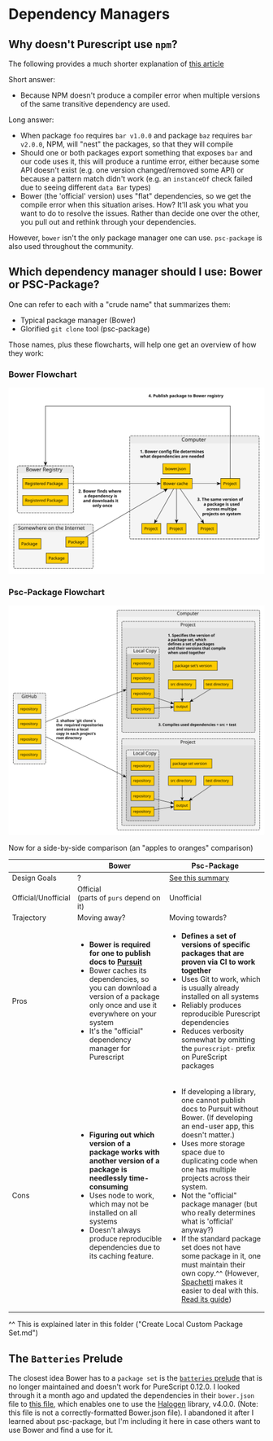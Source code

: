 # Dependency Managers

## Why doesn't Purescript use `npm`?

The following provides a much shorter explanation of [this article](https://harry.garrood.me/blog/purescript-why-bower/)

Short answer:
- Because NPM doesn't produce a compiler error when multiple versions of the same transitive dependency are used.

Long answer:
- When package `foo` requires `bar v1.0.0` and package `baz` requires `bar v2.0.0`, NPM, will "nest" the packages, so that they will compile
- Should one or both packages export something that exposes `bar` and our code uses it, this will produce a runtime error, either because some API doesn't exist (e.g. one version changed/removed some API) or because a pattern match didn't work (e.g. an `instanceOf` check failed due to seeing different `data Bar` types)
- Bower (the 'official' version) uses "flat" dependencies, so we get the compile error when this situation arises. How? It'll ask you what you want to do to resolve the issues. Rather than decide one over the other, you pull out and rethink through your dependencies.

However, `bower` isn't the only package manager one can use. `psc-package` is also used throughout the community.

## Which dependency manager should I use: Bower or PSC-Package?

One can refer to each with a "crude name" that summarizes them:
- Typical package manager (Bower)
- Glorified `git clone` tool (psc-package)

Those names, plus these flowcharts, will help one get an overview of how they work:

### Bower Flowchart

![Bower-flowchart](./bower-flowchart.svg)

### Psc-Package Flowchart

![psc-package-flowchart](./psc-package-flowchart.svg)

Now for a side-by-side comparison (an "apples to oranges" comparison)

| | Bower | Psc-Package |
| - | - | - |
| Design Goals | ? | [See this summary](https://github.com/purescript/psc-package#design-goals)
| Official/Unofficial | Official<br>(parts of `purs` depend on it) | Unofficial
| Trajectory | Moving away? | Moving towards?
| Pros | <ul><li>**Bower is required for one to publish docs to [Pursuit](https://pursuit.purescript.org/)**</li><li>Bower caches its dependencies, so you can download a version of a package only once and use it everywhere on your system</li><li>It's the "official" dependency manager for Purescript</li></ul> | <ul><li>**Defines a set of versions of specific packages that are proven via CI to work together**</li><li>Uses Git to work, which is usually already installed on all systems</li><li>Reliably produces reproducible Purescript dependencies</li><li>Reduces verbosity somewhat by omitting the `purescript-` prefix on PureScript packages</li></ul>
| Cons | <ul><li>**Figuring out which version of a package works with another version of a package is needlessly time-consuming**</li><li>Uses node to work, which may not be installed on all systems</li><li>Doesn't always produce reproducible dependencies due to its caching feature.</li></ul> | <ul><li>If developing a library, one cannot publish docs to Pursuit without Bower. (If developing an end-user app, this doesn't matter.)</li><li>Uses more storage space due to duplicating code when one has multiple projects across their system.</li><li>Not the "official" package manager (but who really determines what is 'official' anyway?)</li><li>If the standard package set does not have some package in it, one must maintain their own copy.^^ (However, [Spachetti](https://github.com/justinwoo/spacchetti) makes it easier to deal with this. [Read its guide](https://spacchetti.readthedocs.io/en/latest/))</li></ul>

^^ This is explained later in this folder ("Create Local Custom Package Set.md")

## The `Batteries` Prelude

The closest idea Bower has to a `package set` is the [`batteries` prelude](https://github.com/tfausak/purescript-batteries) that is no longer maintained and doesn't work for PureScript 0.12.0. I looked through it a month ago and updated the dependencies in their `bower.json` file to [this file](updated-batteries.json), which enables one to use the [Halogen](https://github.com/slamdata/purescript-halogen) library, v4.0.0. (Note: this file is not a correctly-formatted Bower.json file). I abandoned it after I learned about psc-package, but I'm including it here in case others want to use Bower and find a use for it.
